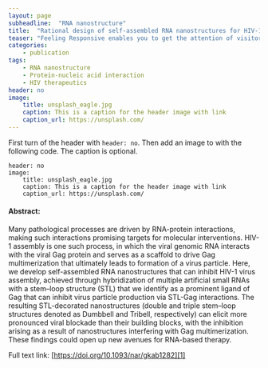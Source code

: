 ```yaml
---
layout: page
subheadline:  "RNA nanostructure"
title:  "Rational design of self-assembled RNA nanostructures for HIV-1 virus assembly blockade"
teaser: "Feeling Responsive enables you to get the attention of visitors. If you don't want to use a big header, use an image for the article instead."
categories:
    - publication
tags:
    - RNA nanostructure
    - Protein-nucleic acid interaction
    - HIV therapeutics
header: no
image:
    title: unsplash_eagle.jpg
    caption: This is a caption for the header image with link
    caption_url: https://unsplash.com/
---
```

First turn of the header with `header: no`. Then add an image to with the following code. The caption is optional.
<!--more-->

~~~
header: no
image:
    title: unsplash_eagle.jpg
    caption: This is a caption for the header image with link
    caption_url: https://unsplash.com/
~~~


#### Abstract:

Many pathological processes are driven by RNA-protein interactions, making such interactions promising targets for molecular interventions. HIV-1 assembly is one such process, in which the viral genomic RNA interacts with the viral Gag protein and serves as a scaffold to drive Gag multimerization that ultimately leads to formation of a virus particle. Here, we develop self-assembled RNA nanostructures that can inhibit HIV-1 virus assembly, achieved through hybridization of multiple artificial small RNAs with a stem–loop structure (STL) that we identify as a prominent ligand of Gag that can inhibit virus particle production via STL-Gag interactions. The resulting STL-decorated nanostructures (double and triple stem–loop structures denoted as Dumbbell and Tribell, respectively) can elicit more pronounced viral blockade than their building blocks, with the inhibition arising as a result of nanostructures interfering with Gag multimerization. These findings could open up new avenues for RNA-based therapy.

Full text link: [https://doi.org/10.1093/nar/gkab1282][1]

 [1]: https://doi.org/10.1093/nar/gkab1282
